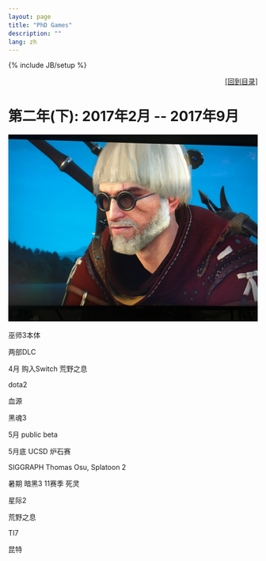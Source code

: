 ```yaml
---
layout: page
title: "PhD Games"
description: ""
lang: zh
---
```

{% include JB/setup %}

<div style="text-align: right">
    <a href="/phd-games">
        [回到目录]
    </a>
</div> 

# 第二年(下): 2017年2月 -- 2017年9月

<a href="../imgs/games/year2/witcher_3.jpg">
    <img src="../imgs/games/year2/witcher_3.jpg" width="640"/>
</a>

巫师3本体 

两部DLC

4月 购入Switch 荒野之息

dota2

血源

黑魂3

5月 public beta

5月底 UCSD 炉石赛

SIGGRAPH Thomas Osu, Splatoon 2

暑期 暗黑3 11赛季 死灵

星际2

荒野之息

TI7

昆特


